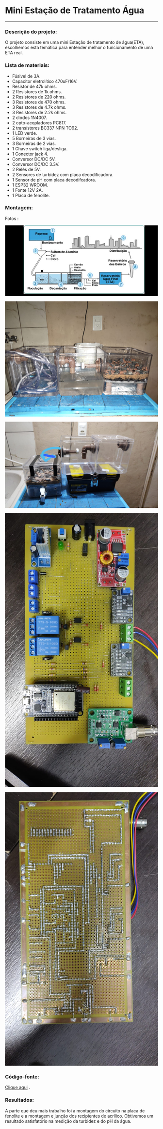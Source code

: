 # Mini Estação de Tratamento Água
------------------
### Descrição do projeto: 
O projeto consiste em uma mini Estação de tratamento de água(ETA), escolhemos esta temática para entender melhor o funcionamento de uma ETA real.

### Lista de materiais: 
- Fúsivel de 3A.
- Capacitor eletrolítico 470uF/16V.
- Resistor de 47k ohms.
- 2 Resistores de 1k ohms.
- 2 Resistores de 220 ohms.
- 3 Resistores de 470 ohms.
- 3 Resistores de 4.7k ohms.
- 3 Resistores de 2.2k ohms.
- 2 diodos 1N4007.
- 2 opto-acopladores PC817.
- 2 transístores BC337 NPN TO92.
- 1 LED verde.
- 5 Borneiras de 3 vias.
- 3 Borneiras de 2 vias.
- 1 Chave switch liga/desliga.
- 1 Conector jack 4.
- Conversor DC/DC 5V.
- Conversor DC/DC 3.3V.
- 2 Relés de 5V.
- 2 Sensores de turbidez com placa decodificadora.
- 1 Sensor de pH com placa decodifcadora.
- 1 ESP32 WROOM.
- 1 Fonte 12V 2A.
- 1 Placa de fenolite.

### Montagem:
Fotos :

![Como funciona uma ETA](./img/eta_how_it_works.jpg)

![Imagem do recipiente](./img/eta_tanque.jpg)

![Outra](./img/eta_tanque2.jpg)

![Circuito na placa visto de cima](./img/eta_frontal.jpg)

![Visto de trás](./img/eta_back.jpg)

### Código-fonte:
[Clique aqui](https://github.com/jonas4040) .

### Resultados: 
A parte que deu mais trabalho foi a montagem do circuito na placa de fenolite e a montagem e junção dos recipientes de acrílico. Obtivemos um resultado satisfatório na medição da turbidez e do pH da água.
